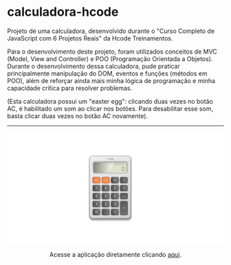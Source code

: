 # calculadora-hcode
Projeto de uma calculadora, desenvolvido durante o "Curso Completo de JavaScript com 6 Projetos Reais" da Hcode Treinamentos.

Para o desenvolvimento deste projeto, foram utilizados conceitos de MVC (Model, View and Controller) e POO (Programação Orientada a Objetos). Durante o desenvolvimento dessa calculadora, pude praticar principalmente manipulação do DOM, eventos e funções (métodos em POO), além de reforçar ainda mais minha lógica de programação e minha capacidade crítica para resolver problemas.

(Esta calculadora possui um "easter egg": clicando duas vezes no botão AC, é habilitado um som ao clicar nos botões. Para desabilitar esse som, basta clicar duas vezes no botão AC novamente).
<hr>
<img src="https://github.com/GabrielLima5/imagens-projetos/blob/main/images/Calculadora%20Hcode.png">

<p align="center">Acesse a aplicação diretamente clicando <a href="https://gabriellima5.github.io/calculadora-hcode/">aqui</a>.</p>
